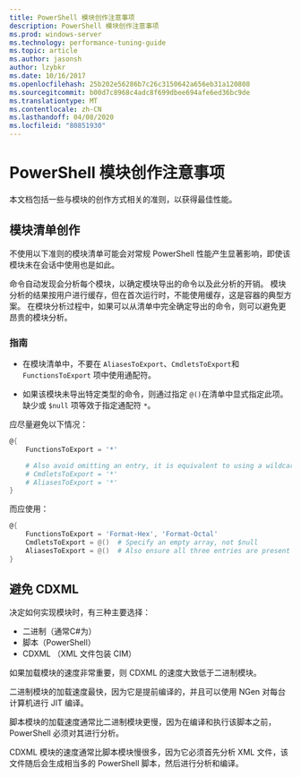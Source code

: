 ```yaml
---
title: PowerShell 模块创作注意事项
description: PowerShell 模块创作注意事项
ms.prod: windows-server
ms.technology: performance-tuning-guide
ms.topic: article
ms.author: jasonsh
author: lzybkr
ms.date: 10/16/2017
ms.openlocfilehash: 25b202e56286b7c26c3150642a656eb31a120808
ms.sourcegitcommit: b00d7c8968c4adc8f699dbee694afe6ed36bc9de
ms.translationtype: MT
ms.contentlocale: zh-CN
ms.lasthandoff: 04/08/2020
ms.locfileid: "80851930"
---
```

# <a name="powershell-module-authoring-considerations"></a>PowerShell 模块创作注意事项

本文档包括一些与模块的创作方式相关的准则，以获得最佳性能。

## <a name="module-manifest-authoring"></a>模块清单创作

不使用以下准则的模块清单可能会对常规 PowerShell 性能产生显著影响，即使该模块未在会话中使用也是如此。

命令自动发现会分析每个模块，以确定模块导出的命令以及此分析的开销。
模块分析的结果按用户进行缓存，但在首次运行时，不能使用缓存，这是容器的典型方案。
在模块分析过程中，如果可以从清单中完全确定导出的命令，则可以避免更昂贵的模块分析。

### <a name="guidelines"></a>指南

* 在模块清单中，不要在 `AliasesToExport`、`CmdletsToExport`和 `FunctionsToExport` 项中使用通配符。

* 如果该模块未导出特定类型的命令，则通过指定 `@()`在清单中显式指定此项。
缺少或 `$null` 项等效于指定通配符 `*`。

应尽量避免以下情况：

```PowerShell
@{
    FunctionsToExport = '*'

    # Also avoid omitting an entry, it is equivalent to using a wildcard
    # CmdletsToExport = '*'
    # AliasesToExport = '*'
}
```

而应使用：

```PowerShell
@{
    FunctionsToExport = 'Format-Hex', 'Format-Octal'
    CmdletsToExport = @()  # Specify an empty array, not $null
    AliasesToExport = @()  # Also ensure all three entries are present
}
```

## <a name="avoid-cdxml"></a>避免 CDXML

决定如何实现模块时，有三种主要选择：

* 二进制（通常C#为）
* 脚本（PowerShell）
* CDXML （XML 文件包装 CIM）

如果加载模块的速度非常重要，则 CDXML 的速度大致低于二进制模块。

二进制模块的加载速度最快，因为它是提前编译的，并且可以使用 NGen 对每台计算机进行 JIT 编译。

脚本模块的加载速度通常比二进制模块更慢，因为在编译和执行该脚本之前，PowerShell 必须对其进行分析。

CDXML 模块的速度通常比脚本模块慢很多，因为它必须首先分析 XML 文件，该文件随后会生成相当多的 PowerShell 脚本，然后进行分析和编译。

